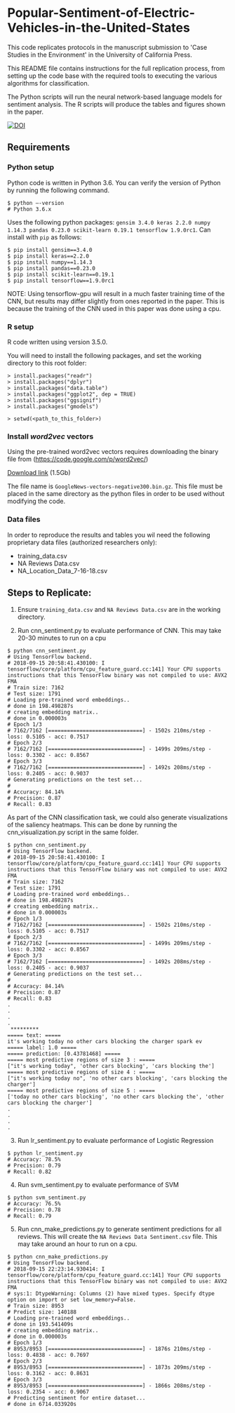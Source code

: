 # Popular-Sentiment-of-Electric-Vehicles-in-the-United-States
This code replicates protocols in the manuscript submission to 'Case Studies in the Environment' in the University of California Press.

This README file contains instructions for the full replication process, from setting up the code base with the required tools to executing the various algorithms for classification.

The Python scripts will run the neural network-based language models for sentiment analysis. The R scripts will produce the tables and figures shown in the paper.

[![DOI](https://zenodo.org/badge/149052541.svg)](https://zenodo.org/badge/latestdoi/149052541)

## Requirements

### Python setup
Python code is written in Python 3.6. You can verify the version of Python by running the following command.

```
$ python —-version
# Python 3.6.x
```

Uses the following python packages: `gensim 3.4.0 keras 2.2.0 numpy 1.14.3 pandas 0.23.0 scikit-learn 0.19.1 tensorflow 1.9.0rc1`. Can install with `pip` as follows:

```
$ pip install gensim==3.4.0
$ pip install keras==2.2.0
$ pip install numpy==1.14.3
$ pip install pandas==0.23.0
$ pip install scikit-learn==0.19.1
$ pip install tensorflow==1.9.0rc1
```

NOTE: Using tensorflow-gpu will result in a much faster training time of the CNN, but results may differ slightly from ones reported in the paper. This is because the training of the CNN used in this paper was done using a cpu.


### R setup
R code written using version 3.5.0.

You will need to install the following packages, and set the working directory to this root folder:

```
> install.packages("readr")
> install.packages("dplyr")
> install.packages("data.table")
> install.packages("ggplot2", dep = TRUE)
> install.packages("ggsignif")
> install.packages("gmodels")

> setwd(<path_to_this_folder>)
```

### Install *word2vec* vectors
Using the pre-trained word2vec vectors requires downloading the binary file from (https://code.google.com/p/word2vec/)

[Download link](https://drive.google.com/uc?id=0B7XkCwpI5KDYNlNUTTlSS21pQmM&export=download) (1.5Gb)

The file name is `GoogleNews-vectors-negative300.bin.gz`. This file must be placed in the same directory as the python files in order to be used without modifying the code.

### Data files
In order to reproduce the results and tables you wil need the following proprietary data files (authorized researchers only):

- training_data.csv
- NA Reviews Data.csv
- NA_Location_Data_7-16-18.csv


## Steps to Replicate: 

1. Ensure `training_data.csv` and `NA Reviews Data.csv` are in the working directory.

2. Run cnn_sentiment.py to evaluate performance of CNN. This may take 20-30 minutes to run on a cpu

```
$ python cnn_sentiment.py
# Using TensorFlow backend.
# 2018-09-15 20:58:41.430100: I tensorflow/core/platform/cpu_feature_guard.cc:141] Your CPU supports instructions that this TensorFlow binary was not compiled to use: AVX2 FMA
# Train size: 7162
# Test size: 1791
# Loading pre-trained word embeddings..
# done in 198.498287s
# creating embedding matrix..
# done in 0.000003s
# Epoch 1/3
# 7162/7162 [==============================] - 1502s 210ms/step - loss: 0.5105 - acc: 0.7517
# Epoch 2/3
# 7162/7162 [==============================] - 1499s 209ms/step - loss: 0.3302 - acc: 0.8567
# Epoch 3/3
# 7162/7162 [==============================] - 1492s 208ms/step - loss: 0.2405 - acc: 0.9037
# Generating predictions on the test set...
#
# Accuracy: 84.14%
# Precision: 0.87
# Recall: 0.83
```
As part of the CNN classification task, we could also generate visualizations of the saliency heatmaps. This can be done by running the cnn_visualization.py script in the same folder.

```
$ python cnn_sentiment.py
# Using TensorFlow backend.
# 2018-09-15 20:58:41.430100: I tensorflow/core/platform/cpu_feature_guard.cc:141] Your CPU supports instructions that this TensorFlow binary was not compiled to use: AVX2 FMA
# Train size: 7162
# Test size: 1791
# Loading pre-trained word embeddings..
# done in 198.498287s
# creating embedding matrix..
# done in 0.000003s
# Epoch 1/3
# 7162/7162 [==============================] - 1502s 210ms/step - loss: 0.5105 - acc: 0.7517
# Epoch 2/3
# 7162/7162 [==============================] - 1499s 209ms/step - loss: 0.3302 - acc: 0.8567
# Epoch 3/3
# 7162/7162 [==============================] - 1492s 208ms/step - loss: 0.2405 - acc: 0.9037
# Generating predictions on the test set...
#
# Accuracy: 84.14%
# Precision: 0.87
# Recall: 0.83
.
.
.
.
 *********
===== text: =====
it's working today no other cars blocking the charger spark ev
===== label: 1.0 =====
===== prediction: [0.43781468] =====
===== most predictive regions of size 3 : =====
["it's working today", 'other cars blocking', 'cars blocking the']
===== most predictive regions of size 4 : =====
["it's working today no", 'no other cars blocking', 'cars blocking the charger']
===== most predictive regions of size 5 : =====
['today no other cars blocking', 'no other cars blocking the', 'other cars blocking the charger']
.
.
.
.
```

3. Run lr_sentiment.py to evaluate performance of Logistic Regression

```
$ python lr_sentiment.py
# Accuracy: 78.5%
# Precision: 0.79
# Recall: 0.82
```

4. Run svm_sentiment.py to evaluate performance of SVM

```
$ python svm_sentiment.py
# Accuracy: 76.5%
# Precision: 0.78
# Recall: 0.79
```

5. Run cnn_make_predictions.py to generate sentiment predictions for all reviews. This will create the `NA Reviews Data Sentiment.csv` file. This may take around an hour to run on a cpu.

```
$ python cnn_make_predictions.py
# Using TensorFlow backend.
# 2018-09-15 22:23:14.930414: I tensorflow/core/platform/cpu_feature_guard.cc:141] Your CPU supports instructions that this TensorFlow binary was not compiled to use: AVX2 FMA
# sys:1: DtypeWarning: Columns (2) have mixed types. Specify dtype option on import or set low_memory=False.
# Train size: 8953
# Predict size: 140188
# Loading pre-trained word embeddings..
# done in 193.541409s
# creating embedding matrix..
# done in 0.000003s
# Epoch 1/3
# 8953/8953 [==============================] - 1876s 210ms/step - loss: 0.4838 - acc: 0.7697
# Epoch 2/3
# 8953/8953 [==============================] - 1873s 209ms/step - loss: 0.3162 - acc: 0.8631
# Epoch 3/3
# 8953/8953 [==============================] - 1866s 208ms/step - loss: 0.2354 - acc: 0.9067
# Predicting sentiment for entire dataset...
# done in 6714.033920s
```

 
